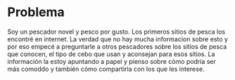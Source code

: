 # Problema
Soy un pescador novel y pesco por gusto. Los primeros sitios de pesca los encontré en internet. La verdad que no  hay mucha informacion sobre esto y por eso empecé a preguntarle a otros pescadores sobre los sitios de pesca que conocen, el tipo de cebo que  usan y aconsejan para esos sitios. La información la estoy apuntando a papel y pienso sobre cómo podría ser más comoddo y también cómo compartirla con los que les interese.